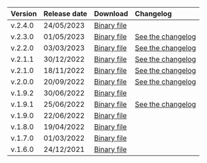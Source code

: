 | Version | Release date | Download | Changelog |
:--- | :--- | :--- | :---
| v.2.4.0 | 24/05/2023 | [Binary file](https://storage.yandexcloud.net/yandexcloud-ydb/release/2.4.0/linux/amd64/ydb)
| v.2.3.0 | 01/05/2023 | [Binary file](https://storage.yandexcloud.net/yandexcloud-ydb/release/2.3.0/linux/amd64/ydb) | [See the changelog](../../../changelog-cli.md#2-3-0) |
| v.2.2.0 | 03/03/2023 | [Binary file](https://storage.yandexcloud.net/yandexcloud-ydb/release/2.2.0/linux/amd64/ydb) | [See the changelog](../../../changelog-cli.md#2-2-0) |
| v.2.1.1 | 30/12/2022 | [Binary file](https://storage.yandexcloud.net/yandexcloud-ydb/release/2.1.1/linux/amd64/ydb) | [See the changelog](../../../changelog-cli.md#2-1-1) |
| v.2.1.0 | 18/11/2022 | [Binary file](https://storage.yandexcloud.net/yandexcloud-ydb/release/2.1.0/linux/amd64/ydb) | [See the changelog](../../../changelog-cli.md#2-1-0) |
| v.2.0.0 | 20/09/2022 | [Binary file](https://storage.yandexcloud.net/yandexcloud-ydb/release/2.0.0/linux/amd64/ydb) | [See the changelog](../../../changelog-cli.md#2-0-0) |
| v.1.9.2 | 30/06/2022 | [Binary file](https://storage.yandexcloud.net/yandexcloud-ydb/release/1.9.2/linux/amd64/ydb) |
| v.1.9.1 | 25/06/2022 | [Binary file](https://storage.yandexcloud.net/yandexcloud-ydb/release/1.9.1/linux/amd64/ydb) | [See the changelog](../../../changelog-cli.md#1-9-1) |
| v.1.9.0 | 22/06/2022 | [Binary file](https://storage.yandexcloud.net/yandexcloud-ydb/release/1.9.0/linux/amd64/ydb) |
| v.1.8.0 | 19/04/2022 | [Binary file](https://storage.yandexcloud.net/yandexcloud-ydb/release/1.8.0/linux/amd64/ydb) |
| v.1.7.0 | 01/03/2022 | [Binary file](https://storage.yandexcloud.net/yandexcloud-ydb/release/1.7.0/linux/amd64/ydb) |
| v.1.6.0 | 24/12/2021 | [Binary file](https://storage.yandexcloud.net/yandexcloud-ydb/release/1.6.0/linux/amd64/ydb) |
